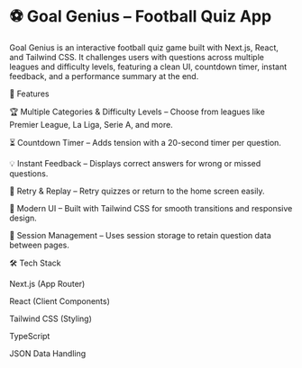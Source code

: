 # ⚽ Goal Genius – Football Quiz App

Goal Genius is an interactive football quiz game built with Next.js, React, and Tailwind CSS. It challenges users with questions across multiple leagues and difficulty levels, featuring a clean UI, countdown timer, instant feedback, and a performance summary at the end.

🚀 Features

🏆 Multiple Categories & Difficulty Levels – Choose from leagues like Premier League, La Liga, Serie A, and more.

⏳ Countdown Timer – Adds tension with a 20-second timer per question.

💡 Instant Feedback – Displays correct answers for wrong or missed questions.

🔁 Retry & Replay – Retry quizzes or return to the home screen easily.

🎨 Modern UI – Built with Tailwind CSS for smooth transitions and responsive design.

💾 Session Management – Uses session storage to retain question data between pages.

🛠️ Tech Stack

Next.js (App Router)

React (Client Components)

Tailwind CSS (Styling)

TypeScript

JSON Data Handling
